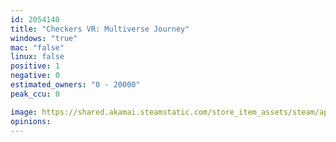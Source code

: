 ```yaml
---
id: 2054140
title: "Checkers VR: Multiverse Journey"
windows: "true"
mac: "false"
linux: false
positive: 1
negative: 0
estimated_owners: "0 - 20000"
peak_ccu: 0

image: https://shared.akamai.steamstatic.com/store_item_assets/steam/apps/2054140/header.jpg?t=1670405476
opinions:
---
```

